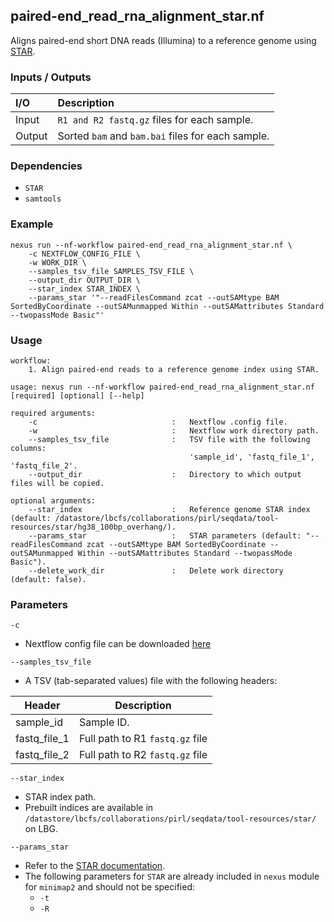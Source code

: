 ## paired-end_read_rna_alignment_star.nf

Aligns paired-end short DNA reads (Illumina) to a reference genome using [STAR](https://github.com/alexdobin/STAR).

### Inputs / Outputs

| I/O    | Description                                       |
|:-------|:--------------------------------------------------|
| Input  | `R1 and R2 fastq.gz` files for each sample.       | 
| Output | Sorted `bam` and `bam.bai` files for each sample. |

### Dependencies

* `STAR`
* `samtools`

### Example

```
nexus run --nf-workflow paired-end_read_rna_alignment_star.nf \
    -c NEXTFLOW_CONFIG_FILE \
    -w WORK_DIR \
    --samples_tsv_file SAMPLES_TSV_FILE \
    --output_dir OUTPUT_DIR \
    --star_index STAR_INDEX \
    --params_star '"--readFilesCommand zcat --outSAMtype BAM SortedByCoordinate --outSAMunmapped Within --outSAMattributes Standard --twopassMode Basic"'
```

### Usage

```
workflow:
    1. Align paired-end reads to a reference genome index using STAR.

usage: nexus run --nf-workflow paired-end_read_rna_alignment_star.nf [required] [optional] [--help]

required arguments:
    -c                              :   Nextflow .config file.
    -w                              :   Nextflow work directory path.
    --samples_tsv_file              :   TSV file with the following columns:
                                        'sample_id', 'fastq_file_1', 'fastq_file_2'.
    --output_dir                    :   Directory to which output files will be copied.

optional arguments:
    --star_index                    :   Reference genome STAR index (default: /datastore/lbcfs/collaborations/pirl/seqdata/tool-resources/star/hg38_100bp_overhang/).
    --params_star                   :   STAR parameters (default: "--readFilesCommand zcat --outSAMtype BAM SortedByCoordinate --outSAMunmapped Within --outSAMattributes Standard --twopassMode Basic").
    --delete_work_dir               :   Delete work directory (default: false).
```

### Parameters

`-c`
* Nextflow config file can be downloaded [here](https://github.com/pirl-unc/nexus/tree/main/nextflow)

`--samples_tsv_file`
* A TSV (tab-separated values) file with the following headers:

| Header       | Description                     |
| ------------ |---------------------------------|
| sample_id    | Sample ID.                      |
| fastq_file_1 | Full path to R1 `fastq.gz` file |
| fastq_file_2 | Full path to R2 `fastq.gz` file |

`--star_index`
* STAR index path. 
* Prebuilt indices are available in `/datastore/lbcfs/collaborations/pirl/seqdata/tool-resources/star/` on LBG.

`--params_star`
* Refer to the [STAR documentation](https://physiology.med.cornell.edu/faculty/skrabanek/lab/angsd/lecture_notes/STARmanual.pdf).
* The following parameters for `STAR` are already included in `nexus` module for `minimap2` and should not be specified:
  * `-t`
  * `-R`
